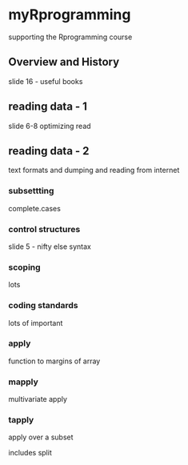 # myRprogramming

supporting the Rprogramming course

## Overview and History

slide 16 - useful books

## reading data - 1

slide 6-8  optimizing read

## reading data - 2

text formats and dumping and reading from internet

### subsettting

complete.cases

### control structures

slide 5 - nifty else syntax

### scoping

lots

### coding standards

lots of important

### apply

function to margins of array

### mapply

multivariate apply

### tapply

apply over a subset

includes split




